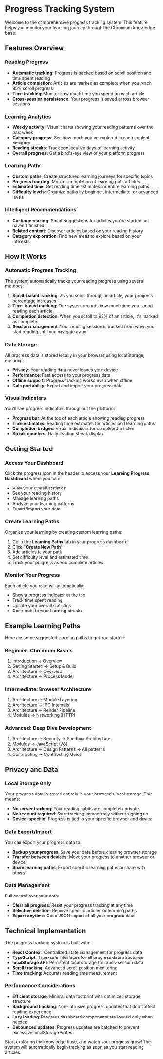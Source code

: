 # Progress Tracking System

Welcome to the comprehensive progress tracking system! This feature helps you monitor your learning journey through the Chromium knowledge base.

## Features Overview

### Reading Progress
- **Automatic tracking**: Progress is tracked based on scroll position and time spent reading
- **Article completion**: Articles are marked as complete when you reach 95% scroll progress
- **Time tracking**: Monitor how much time you spend on each article
- **Cross-session persistence**: Your progress is saved across browser sessions

### Learning Analytics
- **Weekly activity**: Visual charts showing your reading patterns over the past week
- **Category progress**: See how much you've explored in each content category
- **Reading streaks**: Track consecutive days of learning activity
- **Overall progress**: Get a bird's-eye view of your platform progress

### Learning Paths
- **Custom paths**: Create structured learning journeys for specific topics
- **Progress tracking**: Monitor completion of learning path articles
- **Estimated time**: Get reading time estimates for entire learning paths
- **Difficulty levels**: Organize paths by beginner, intermediate, or advanced levels

### Intelligent Recommendations
- **Continue reading**: Smart suggestions for articles you've started but haven't finished
- **Related content**: Discover articles based on your reading history
- **Category exploration**: Find new areas to explore based on your interests

## How It Works

### Automatic Progress Tracking

The system automatically tracks your reading progress using several methods:

1. **Scroll-based tracking**: As you scroll through an article, your progress percentage increases
2. **Time-based tracking**: The system records how much time you spend reading each article
3. **Completion detection**: When you scroll to 95% of an article, it's marked as complete
4. **Session management**: Your reading session is tracked from when you start reading until you navigate away

### Data Storage

All progress data is stored locally in your browser using localStorage, ensuring:
- **Privacy**: Your reading data never leaves your device
- **Performance**: Fast access to your progress data
- **Offline support**: Progress tracking works even when offline
- **Data portability**: Export and import your progress data

### Visual Indicators

You'll see progress indicators throughout the platform:
- **Progress bar**: At the top of each article showing reading progress
- **Time estimates**: Reading time estimates for articles and learning paths
- **Completion badges**: Visual indicators for completed articles
- **Streak counters**: Daily reading streak display

## Getting Started

### Access Your Dashboard

Click the progress icon in the header to access your **Learning Progress Dashboard** where you can:

- View your overall statistics
- See your reading history
- Manage learning paths
- Analyze your learning patterns
- Export/import your data

### Create Learning Paths

Organize your learning by creating custom learning paths:

1. Go to the **Learning Paths** tab in your progress dashboard
2. Click **"Create New Path"**
3. Add articles to your path
4. Set difficulty level and estimated time
5. Track your progress as you complete articles

### Monitor Your Progress

Each article you read will automatically:
- Show a progress indicator at the top
- Track time spent reading
- Update your overall statistics
- Contribute to your learning streaks

## Example Learning Paths

Here are some suggested learning paths to get you started:

### Beginner: Chromium Basics
1. Introduction → Overview
2. Getting Started → Setup & Build
3. Architecture → Overview
4. Architecture → Process Model

### Intermediate: Browser Architecture
1. Architecture → Module Layering
2. Architecture → IPC Internals
3. Architecture → Render Pipeline
4. Modules → Networking (HTTP)

### Advanced: Deep Dive Development
1. Architecture → Security → Sandbox Architecture
2. Modules → JavaScript (V8)
3. Architecture → Design Patterns → All patterns
4. Contributing → Contributing Guide

## Privacy and Data

### Local Storage Only
Your progress data is stored entirely in your browser's local storage. This means:
- **No server tracking**: Your reading habits are completely private
- **No account required**: Start tracking immediately without signing up
- **Device-specific**: Progress is tied to your specific browser and device

### Data Export/Import
You can export your progress data to:
- **Backup your progress**: Save your data before clearing browser storage
- **Transfer between devices**: Move your progress to another browser or device
- **Share learning paths**: Export specific learning paths to share with others

### Data Management
Full control over your data:
- **Clear all progress**: Reset your progress tracking at any time
- **Selective deletion**: Remove specific articles or learning paths
- **Export anytime**: Get a JSON export of all your progress data

## Technical Implementation

The progress tracking system is built with:
- **React Context**: Centralized state management for progress data
- **TypeScript**: Type-safe interfaces for all progress data structures
- **localStorage API**: Persistent local storage for cross-session data
- **Scroll tracking**: Advanced scroll position monitoring
- **Time tracking**: Accurate reading time measurement

### Performance Considerations
- **Efficient storage**: Minimal data footprint with optimized storage structure
- **Background tracking**: Non-intrusive progress updates that don't affect reading experience
- **Lazy loading**: Progress dashboard components are loaded only when needed
- **Debounced updates**: Progress updates are batched to prevent excessive localStorage writes

Start exploring the knowledge base, and watch your progress grow! The system will automatically begin tracking as soon as you start reading articles.

